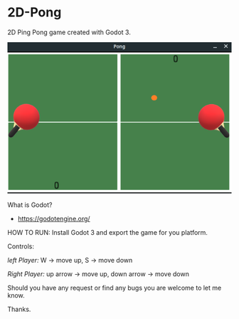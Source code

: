 # 2D-Pong
2D Ping Pong game created with Godot 3.

![2D Pong](/Pong%20Resource/2d-pong.png)

What is Godot?
  - https://godotengine.org/

HOW TO RUN:
  Install Godot 3 and export the game for you platform.

Controls:

  *left Player:*
       W -> move up,
       S -> move down
      
  *Right Player:*
       up arrow -> move up,
       down arrow -> move down
      
Should you have any request or find any bugs you are welcome to let me know.

Thanks.

